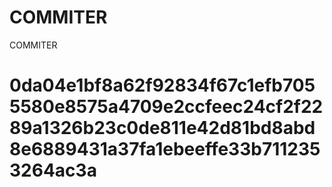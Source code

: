 # COMMITER
COMMITER






# 0da04e1bf8a62f92834f67c1efb7055580e8575a4709e2ccfeec24cf2f2289a1326b23c0de811e42d81bd8abd8e6889431a37fa1ebeeffe33b7112353264ac3a

